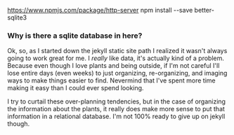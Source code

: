 https://www.npmjs.com/package/http-server
npm install --save better-sqlite3

### Why is there a sqlite database in here?
Ok, so, as I started down the jekyll static site path I realized it wasn't always going to work great for me. I *really* like data, it's actually kind of a problem. Because even though I love plants and being outside, if I'm not
careful I'll lose entire days (even weeks) to just organizing, re-organizing, and imaging ways to make things
easier to find. Nevermind that I've spent more time making it easy than I could ever spend looking.

I try to curtail these over-planning tendencies, but in the case of organizing the information about the plants, it really does make more sense to put that information in a relational database. I'm not 100% ready to give up on jekyll though.

